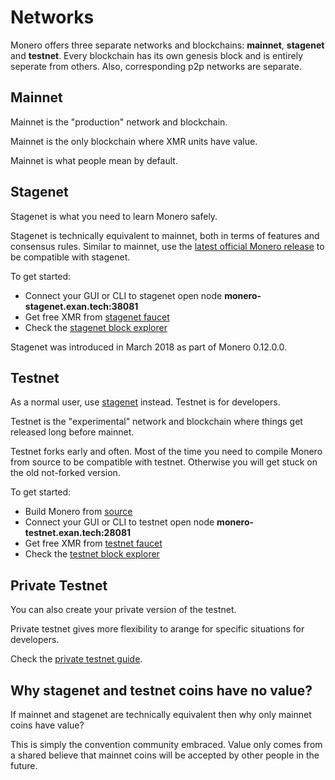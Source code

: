 # Networks

Monero offers three separate networks and blockchains: **mainnet**, **stagenet** and **testnet**. Every blockchain has its own genesis block and is entirely seperate from others. Also, corresponding p2p networks are separate.

## Mainnet

Mainnet is the "production" network and blockchain.

Mainnet is the only blockchain where XMR units have value.

Mainnet is what people mean by default.

## Stagenet

Stagenet is what you need to learn Monero safely.

Stagenet is technically equivalent to mainnet, both in terms of features and consensus rules. Similar to mainnet, use the [latest official Monero release](https://getmonero.org/downloads/) to be compatible with stagenet.

To get started:

* Connect your GUI or CLI to stagenet open node **monero-stagenet.exan.tech:38081**
* Get free XMR from [stagenet faucet](http://stagenet.xmr-tw.org:38085/)
* Check the [stagenet block explorer](http://162.210.173.150:8083/)

Stagenet was introduced in March 2018 as part of Monero 0.12.0.0.

## Testnet

As a normal user, use [stagenet](/networks#stagenet) instead. Testnet is for developers.

Testnet is the "experimental" network and blockchain where things get released long before mainnet.

Testnet forks early and often. Most of the time you need to compile Monero from source to be compatible with testnet. Otherwise you will get stuck on the old not-forked version.

To get started:

* Build Monero from [source](https://github.com/monero-project/monero)
* Connect your GUI or CLI to testnet open node **monero-testnet.exan.tech:28081**
* Get free XMR from [testnet faucet](https://dis.gratis/)
* Check the [testnet block explorer](https://testnet.xmrchain.net)

## Private Testnet

You can also create your private version of the testnet.

Private testnet gives more flexibility to arange for specific situations for developers.

Check the [private testnet guide](https://github.com/moneroexamples/private-testnet).

## Why stagenet and testnet coins have no value?

If mainnet and stagenet are technically equivalent then why only mainnet coins have value?

This is simply the convention community embraced. Value only comes from a shared believe that mainnet coins will be accepted by other people in the future.
